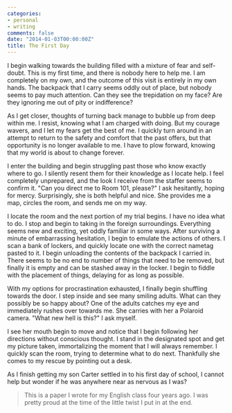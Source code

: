 ```yaml
---
categories:
- personal
- writing
comments: false
date: "2014-01-03T00:00:00Z"
title: The First Day
---
```


I begin walking towards the building filled with a mixture of fear and self-doubt. This is my first time, and there is nobody here to help me. I am completely on my own, and the outcome of this visit is entirely in my own hands. The backpack that I carry seems oddly out of place, but nobody seems to pay much attention. Can they see the trepidation on my face? Are they ignoring me out of pity or indifference?

As I get closer, thoughts of turning back manage to bubble up from deep within 
me. I resist, knowing what I am charged with doing. But my courage wavers, and I let my fears get the best of me. I quickly turn around in an attempt to return to the safety and comfort that the past offers, but that opportunity is no longer available to me. I have to plow forward, knowing that my world is about to change forever.

I enter the building and begin struggling past those who know exactly where 
to go. I silently resent them for their knowledge as I locate help. I feel completely unprepared, and the look I receive from the staffer seems to confirm it. "Can you direct me to Room 101, please?" I ask hesitantly, hoping for mercy. Surprisingly, she is both helpful and nice. She provides me a map, circles the room, and sends me on my way.

I locate the room and the next portion of my trial begins. I have no idea what 
to do. I stop and begin to taking in the foreign surroundings. Everything seems new and exciting, yet oddly familiar in some ways. After surviving a minute of embarrassing hesitation, I begin to emulate the actions of others. I scan a bank of lockers, and quickly locate one with the correct nametag pasted to it. I begin unloading the contents of the backpack I carried in. There seems to be no end to number of things that need to be removed, but finally it is empty and can be stashed away in the locker. I begin to fiddle with the placement of things, delaying for as long as possible.

With my options for procrastination exhausted, I finally begin shuffling towards the door. I step inside and see many smiling adults. What can they possibly be so happy about? One of the adults catches my eye and immediately rushes over towards me. She carries with her a Polaroid camera. "What new hell is this?" I ask myself.

I see her mouth begin to move and notice that I begin following her directions without conscious thought. I stand in the designated spot and get my picture taken, immortalizing the moment that I will always remember. I quickly scan the room, trying to determine what to do next. Thankfully she comes to my rescue by pointing out a desk.

As I finish getting my son Carter settled in to his first day of school, I cannot help but wonder if he was anywhere near as nervous as I was?

> This is a paper I wrote for my English class four years ago.  I was pretty proud at the time of the little twist I put in at the end.